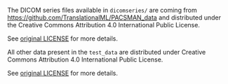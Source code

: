 The DICOM series files available in `dicomseries/` are coming from https://github.com/TranslationalML/PACSMAN_data and distributed under the Creative Commons Attribution 4.0 International Public License.

See [original LICENSE](https://raw.githubusercontent.com/TranslationalML/PACSMAN_data/main/pacsman_data/data/LICENSE) for more details.

All other data present in the `test_data` are distributed under Creative Commons Attribution 4.0 International Public License.

See [original LICENSE](https://raw.githubusercontent.com/TranslationalML/PACSMAN/main/tests/test_data/LICENSE) for more details.
